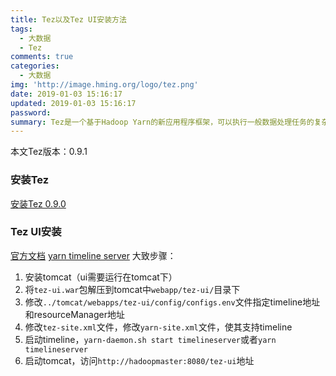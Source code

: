 ```yaml
---
title: Tez以及Tez UI安装方法
tags:
  - 大数据
  - Tez
comments: true
categories:
  - 大数据
img: 'http://image.hming.org/logo/tez.png'
date: 2019-01-03 15:16:17
updated: 2019-01-03 15:16:17
password:
summary: Tez是一个基于Hadoop Yarn的新应用程序框架，可以执行一般数据处理任务的复杂有向非循环图。在许多方面，它可以被认为是map-reduce框架的一个更灵活和更强大的继承者。
---
```

本文Tez版本：0.9.1
### 安装Tez
[安装Tez 0.9.0](https://blog.csdn.net/YonJarLuo/article/details/78223843)
### Tez UI安装
[官方文档](http://tez.apache.org/tez-ui.html)
[yarn timeline server](http://hadoop.apache.org/docs/current/hadoop-yarn/hadoop-yarn-site/TimelineServer.html)
大致步骤：
1. 安装tomcat（ui需要运行在tomcat下）
2. 将`tez-ui.war`包解压到tomcat中`webapp/tez-ui/`目录下
3. 修改`../tomcat/webapps/tez-ui/config/configs.env`文件指定timeline地址和resourceManager地址
4. 修改`tez-site.xml`文件，修改`yarn-site.xml`文件，使其支持timeline
5. 启动timeline，`yarn-daemon.sh start timelineserver`或者`yarn timelineserver`
6. 启动tomcat，访问`http://hadoopmaster:8080/tez-ui`地址